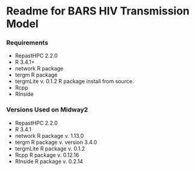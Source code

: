 # Readme for BARS HIV Transmission Model #

### Requirements ###

* RepastHPC 2.2.0
* R 3.4.1+ 
* network R package
* tergm R package
* tergmLite v. 0.1.2 R package install from source.
* Rcpp
* RInside

### Versions Used on Midway2 ###

* RepastHPC 2.2.0
* R 3.4.1
* network R package v. 1.13.0 
* tergm R package v. version 3.4.0
* tergmLite R package v. 0.1.2
* Rcpp R package v. 0.12.16
* RInside R package v. 0.2.14
